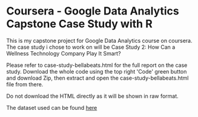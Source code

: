 # Coursera - Google Data Analytics Capstone Case Study with R

This is my capstone project for Google Data Analytics course on coursera. The case study i chose to work on will be Case Study 2: How Can a Wellness Technology Company Play It Smart?

Please refer to case-study-bellabeats.html for the full report on the case study.
Download the whole code using the top right 'Code' green button and download Zip, then extract and open the case-study-bellabeats.html file from there. 

Do not download the HTML directly as it will be shown in raw format. 

The dataset used can be found [here](https://www.kaggle.com/datasets/arashnic/fitbit)
